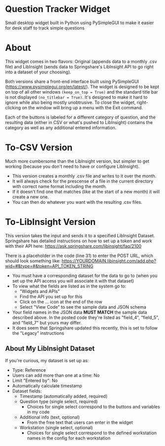 # Question Tracker Widget
Small desktop widget built in Python using PySimpleGUI to make it easier for desk staff to track simple questions 

# About
This widget comes in two flavors: Original (appends data to a monthly .csv file) and LibInsight (sends data to Springshare's LibInsight API to go right into a dataset of your choosing).

Both versions share a front-end interface built using PySimpleGUI (https://www.pysimplegui.org/en/latest/). The widget is designed to be kept on top of all other windows `(keep_on_top = True)` and the standard title bar is not displayed `(no_titlebar = True)`. It's designed to make it hard to ignore while also being mostly unobtrusive. To close the widget, right-clicking on the window will bring up a menu with the Exit command. 

Each of the buttons is labeled for a different category of question, and the resulting data (either in CSV or what's pushed to LibInsight) contains the category as well as any additional entered information. 

# To-CSV Version
Much more cumbersome than the LibInsight version, but simpler to get working (because you don't need to have or configure LibInsight). 
- This version creates a monthly .csv file and writes to it over the month. 
- It will always check for the prescense of a file in the current directory with correct name format including the month.
- If it doesn't find one that matches (like at the start of a new month) it will create a new one.
- You can then do whatever you want with the resulting .csv files.

# To-LibInsight Version
This version takes the input and sends it to a specified LibInsight Dataset. Springshare has detailed instructions on how to set up a token and work with their API here: https://ask.springshare.com/libinsight/faq/2100

There is a placeholder in the code (line 31) to enter the POST URL, which should look something like:
https://YOURDOMAIN.libinsight.com/add.php?wid=#&type=#&token=API_TOKEN_STRING

- You must have a corresponding dataset for the data to go to (when you set up the API access you will associate it with that dataset)
- To view what the fields are listed as in the system go to:
  - "Widgets and APIs"
  - Find the API you set up for this
  - Click on the ... icon at the end of the row
  - Select "View Code" to see the sample data and JSON schema
- Your field names in the JSON data **MUST MATCH** the sample data described above. In the posted code they're listed as "field_4", "field_5", and "field_7" but yours may differ. 
- It does seem that Springshare updated this recently, this is set to follow the "Legacy" instructions

## About My LibInsight Dataset
If you're curious, my dataset is set up as:
- Type: Reference
- Users can add more than one at a time: No
- Limit "Entered by": No
- Automatically calculate timestamp
- Dataset fields:
  - Timestamp (automatically added, required)
  - Question type (single select, required)
    - Choices for single select correspond to the buttons and variables in my code
  - Additional info (text, optional)
    - From the free text that users can enter in the widget
  - Workstation (single select, optional)
    - Choices for single select correspond to the defined workstation names in the config for each workstation

